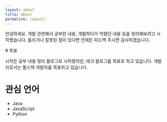```yaml
---
layout: about
title: About
permalink: /about/
---
```


<p class="message">
  안녕하세요. 개발 관련해서 공부한 내용, 개발하다가 막혔던 내용 등을 정리해보려고 시작했습니다. 틀리거나 잘못된 점이 있다면 언제든 피드백 주시면 감사하겠습니다.
</p>
# 목표
<p class="message">
시작은 공부 내용 정리 블로그로 시작했지만, 테크 블로그를 목표로 하고 있습니다. 개발자로서는 풀스택 개발자를 목표하고 있습니다.
</p>

# 관심 언어

- Java
- JavaScript
- Python